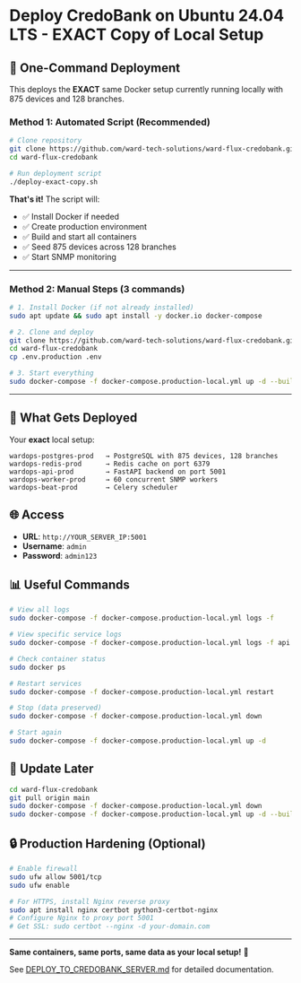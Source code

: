 # Deploy CredoBank on Ubuntu 24.04 LTS - EXACT Copy of Local Setup

## 🚀 One-Command Deployment

This deploys the **EXACT** same Docker setup currently running locally with 875 devices and 128 branches.

### Method 1: Automated Script (Recommended)

```bash
# Clone repository
git clone https://github.com/ward-tech-solutions/ward-flux-credobank.git
cd ward-flux-credobank

# Run deployment script
./deploy-exact-copy.sh
```

**That's it!** The script will:
- ✅ Install Docker if needed
- ✅ Create production environment
- ✅ Build and start all containers
- ✅ Seed 875 devices across 128 branches
- ✅ Start SNMP monitoring

---

### Method 2: Manual Steps (3 commands)

```bash
# 1. Install Docker (if not already installed)
sudo apt update && sudo apt install -y docker.io docker-compose

# 2. Clone and deploy
git clone https://github.com/ward-tech-solutions/ward-flux-credobank.git
cd ward-flux-credobank
cp .env.production .env

# 3. Start everything
sudo docker-compose -f docker-compose.production-local.yml up -d --build
```

---

## 🎯 What Gets Deployed

Your **exact** local setup:
```
wardops-postgres-prod   → PostgreSQL with 875 devices, 128 branches
wardops-redis-prod      → Redis cache on port 6379
wardops-api-prod        → FastAPI backend on port 5001
wardops-worker-prod     → 60 concurrent SNMP workers
wardops-beat-prod       → Celery scheduler
```

## 🌐 Access

- **URL**: `http://YOUR_SERVER_IP:5001`
- **Username**: `admin`
- **Password**: `admin123`

## 📊 Useful Commands

```bash
# View all logs
sudo docker-compose -f docker-compose.production-local.yml logs -f

# View specific service logs
sudo docker-compose -f docker-compose.production-local.yml logs -f api

# Check container status
sudo docker ps

# Restart services
sudo docker-compose -f docker-compose.production-local.yml restart

# Stop (data preserved)
sudo docker-compose -f docker-compose.production-local.yml down

# Start again
sudo docker-compose -f docker-compose.production-local.yml up -d
```

## 🔄 Update Later

```bash
cd ward-flux-credobank
git pull origin main
sudo docker-compose -f docker-compose.production-local.yml down
sudo docker-compose -f docker-compose.production-local.yml up -d --build
```

## 🔒 Production Hardening (Optional)

```bash
# Enable firewall
sudo ufw allow 5001/tcp
sudo ufw enable

# For HTTPS, install Nginx reverse proxy
sudo apt install nginx certbot python3-certbot-nginx
# Configure Nginx to proxy port 5001
# Get SSL: sudo certbot --nginx -d your-domain.com
```

---

**Same containers, same ports, same data as your local setup!** 🎉

See [DEPLOY_TO_CREDOBANK_SERVER.md](DEPLOY_TO_CREDOBANK_SERVER.md) for detailed documentation.
